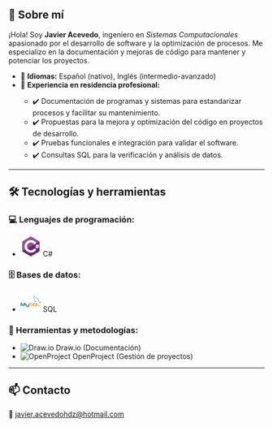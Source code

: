 <h2>📌 Sobre mí</h2>
<p>¡Hola! Soy <strong>Javier Acevedo</strong>, ingeniero en <em>Sistemas Computacionales</em> apasionado por el desarrollo de software y la optimización de procesos. Me especializo en la documentación y mejoras de código para mantener y potenciar los proyectos.</p>

<ul>
  <li>📍 <strong>Idiomas:</strong> Español (nativo), Inglés (intermedio-avanzado)</li>
  <li>💼 <strong>Experiencia en residencia profesional:</strong></li>
  <ul>
    <li>✔️ Documentación de programas y sistemas para estandarizar procesos y facilitar su mantenimiento.</li>
    <li>✔️ Propuestas para la mejora y optimización del código en proyectos de desarrollo.</li>
    <li>✔️ Pruebas funcionales e integración para validar el software.</li>
    <li>✔️ Consultas SQL para la verificación y análisis de datos.</li>
  </ul>
</ul>

---

<h2>🛠️ Tecnologías y herramientas</h2>

<h3>💻 Lenguajes de programación:</h3>
<ul>
  <li><img src="https://raw.githubusercontent.com/devicons/devicon/master/icons/csharp/csharp-original.svg" alt="C#" width="40"/> C#</li>
</ul>

<h3>🗄️ Bases de datos:</h3>
<ul>
  <li><img src="https://raw.githubusercontent.com/devicons/devicon/master/icons/mysql/mysql-original-wordmark.svg" alt="SQL" width="40"/> SQL</li>
</ul>

<h3>📌 Herramientas y metodologías:</h3>
<ul>
  <li><img src="https://upload.wikimedia.org/wikipedia/commons/5/5f/Diagrams.net_Logo.svg" alt="Draw.io" width="40"/> Draw.io (Documentación)</li>
  <li><img src="https://upload.wikimedia.org/wikipedia/commons/4/45/OpenProject_Logo.png" alt="OpenProject" width="40"/> OpenProject (Gestión de proyectos)</li>
</ul>

---

<h2>📫 Contacto</h2>
<p>📧 <a href="mailto:javier.acevedohdz@hotmail.com">javier.acevedohdz@hotmail.com</a></p>
